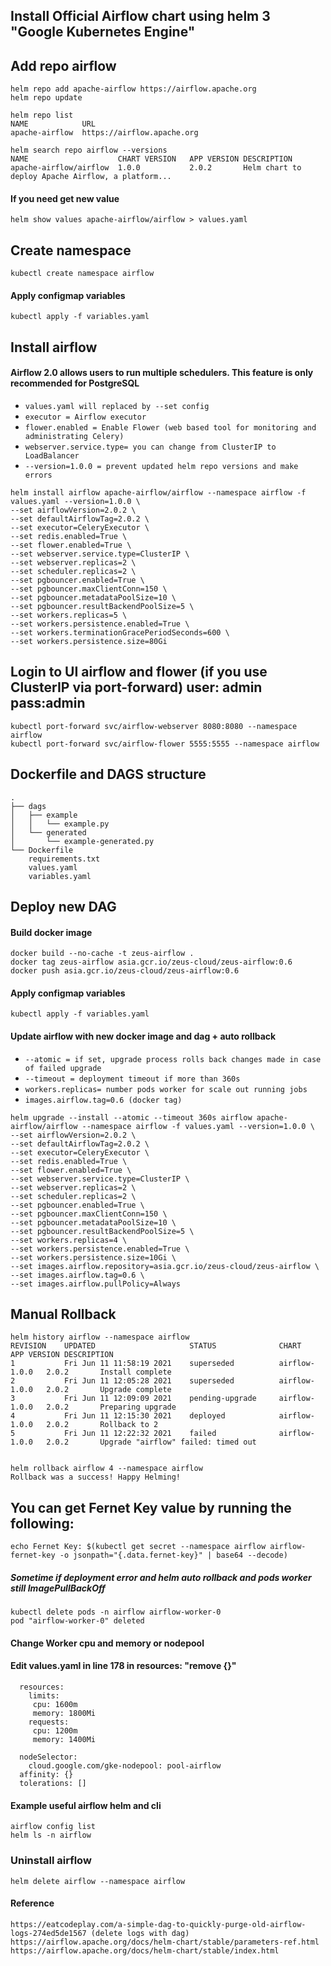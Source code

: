 ## Install Official Airflow chart using helm 3 "Google Kubernetes Engine"

## Add repo airflow
```
helm repo add apache-airflow https://airflow.apache.org
helm repo update

helm repo list
NAME          	URL                       
apache-airflow	https://airflow.apache.org

helm search repo airflow --versions
NAME                  	CHART VERSION	APP VERSION	DESCRIPTION                                       
apache-airflow/airflow	1.0.0        	2.0.2      	Helm chart to deploy Apache Airflow, a platform...
```
#### If you need get new value
```
helm show values apache-airflow/airflow > values.yaml
```

## Create namespace
```
kubectl create namespace airflow
```

#### Apply configmap variables
```
kubectl apply -f variables.yaml
```

## Install airflow
#### Airflow 2.0 allows users to run multiple schedulers. This feature is only recommended for PostgreSQL
- `values.yaml will replaced by --set config`
- `executor = Airflow executor`
- `flower.enabled = Enable Flower (web based tool for monitoring and administrating Celery)`
- `webserver.service.type= you can change from ClusterIP to LoadBalancer`
-  `--version=1.0.0 = prevent updated helm repo versions and make errors`
```
helm install airflow apache-airflow/airflow --namespace airflow -f values.yaml --version=1.0.0 \
--set airflowVersion=2.0.2 \
--set defaultAirflowTag=2.0.2 \
--set executor=CeleryExecutor \
--set redis.enabled=True \
--set flower.enabled=True \
--set webserver.service.type=ClusterIP \
--set webserver.replicas=2 \
--set scheduler.replicas=2 \
--set pgbouncer.enabled=True \
--set pgbouncer.maxClientConn=150 \
--set pgbouncer.metadataPoolSize=10 \
--set pgbouncer.resultBackendPoolSize=5 \
--set workers.replicas=5 \
--set workers.persistence.enabled=True \
--set workers.terminationGracePeriodSeconds=600 \
--set workers.persistence.size=80Gi
```

## Login to UI airflow and flower (if you use ClusterIP via port-forward) user: admin pass:admin
```
kubectl port-forward svc/airflow-webserver 8080:8080 --namespace airflow
kubectl port-forward svc/airflow-flower 5555:5555 --namespace airflow
```

## Dockerfile and DAGS structure
```
.
├── dags
│   ├── example
│   │   └── example.py
│   └── generated
│       └── example-generated.py
└── Dockerfile
    requirements.txt
    values.yaml
    variables.yaml
```



## Deploy new DAG
#### Build docker image
```
docker build --no-cache -t zeus-airflow .
docker tag zeus-airflow asia.gcr.io/zeus-cloud/zeus-airflow:0.6
docker push asia.gcr.io/zeus-cloud/zeus-airflow:0.6
```

#### Apply configmap variables
```
kubectl apply -f variables.yaml
```

#### Update airflow with new docker image and dag + auto rollback
- `--atomic = if set, upgrade process rolls back changes made in case of failed upgrade`
- `--timeout = deployment timeout if more than 360s`
- `workers.replicas= number pods worker for scale out running jobs`
- `images.airflow.tag=0.6 (docker tag)`
```
helm upgrade --install --atomic --timeout 360s airflow apache-airflow/airflow --namespace airflow -f values.yaml --version=1.0.0 \
--set airflowVersion=2.0.2 \
--set defaultAirflowTag=2.0.2 \
--set executor=CeleryExecutor \
--set redis.enabled=True \
--set flower.enabled=True \
--set webserver.service.type=ClusterIP \
--set webserver.replicas=2 \
--set scheduler.replicas=2 \
--set pgbouncer.enabled=True \
--set pgbouncer.maxClientConn=150 \
--set pgbouncer.metadataPoolSize=10 \
--set pgbouncer.resultBackendPoolSize=5 \
--set workers.replicas=4 \
--set workers.persistence.enabled=True \
--set workers.persistence.size=10Gi \
--set images.airflow.repository=asia.gcr.io/zeus-cloud/zeus-airflow \
--set images.airflow.tag=0.6 \
--set images.airflow.pullPolicy=Always
```

## Manual Rollback
```
helm history airflow --namespace airflow
REVISION	UPDATED                 	STATUS          	CHART        	APP VERSION	DESCRIPTION                                                  
1       	Fri Jun 11 11:58:19 2021	superseded      	airflow-1.0.0	2.0.2      	Install complete                                             
2       	Fri Jun 11 12:05:28 2021	superseded      	airflow-1.0.0	2.0.2      	Upgrade complete                                             
3       	Fri Jun 11 12:09:09 2021	pending-upgrade 	airflow-1.0.0	2.0.2      	Preparing upgrade                                            
4       	Fri Jun 11 12:15:30 2021	deployed        	airflow-1.0.0	2.0.2      	Rollback to 2                                                
5       	Fri Jun 11 12:22:32 2021	failed          	airflow-1.0.0	2.0.2      	Upgrade "airflow" failed: timed out


helm rollback airflow 4 --namespace airflow
Rollback was a success! Happy Helming!
```

## You can get Fernet Key value by running the following:
```
echo Fernet Key: $(kubectl get secret --namespace airflow airflow-fernet-key -o jsonpath="{.data.fernet-key}" | base64 --decode)
```
 
##### Sometime if deployment error and helm auto rollback and pods worker still ImagePullBackOff
```
kubectl delete pods -n airflow airflow-worker-0
pod "airflow-worker-0" deleted
```

#### Change Worker cpu and memory or nodepool 
#### Edit values.yaml in line 178 in resources: "remove {}" 
```
  resources:
    limits:
     cpu: 1600m
     memory: 1800Mi
    requests:
     cpu: 1200m
     memory: 1400Mi
```
```
  nodeSelector:
    cloud.google.com/gke-nodepool: pool-airflow
  affinity: {}
  tolerations: []
```  


#### Example useful airflow helm and cli
```
airflow config list
helm ls -n airflow
```

### Uninstall airflow
```
helm delete airflow --namespace airflow
```

#### Reference
```
https://eatcodeplay.com/a-simple-dag-to-quickly-purge-old-airflow-logs-274ed5de1567 (delete logs with dag)
https://airflow.apache.org/docs/helm-chart/stable/parameters-ref.html
https://airflow.apache.org/docs/helm-chart/stable/index.html
```

